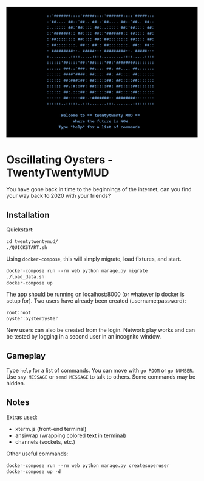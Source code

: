 ![Logo](banner.png)

# Oscillating Oysters - TwentyTwentyMUD

You have gone back in time to the beginnings of the internet, can you find
your way back to 2020 with your friends?

## Installation

Quickstart:
```
cd twentytwentymud/
./QUICKSTART.sh
```
Using `docker-compose`, this will simply migrate, load fixtures, and start. 
```
docker-compose run --rm web python manage.py migrate
./load_data.sh
docker-compose up
```
The app should be running on localhost:8000 (or whatever ip docker is setup for).
Two users have already been created (username:password):
```
root:root
oyster:oysteroyster
```

New users can also be created from the login. Network play works and can be
tested by logging in a second user in an incognito window.

## Gameplay

Type `help` for a list of commands. You can move with `go ROOM` or `go NUMBER`.
Use `say MESSAGE` or `send MESSAGE` to talk to others. Some commands may be
hidden.

## Notes

Extras used:
- xterm.js (front-end terminal)
- ansiwrap (wrapping colored text in terminal)
- channels (sockets, etc.)

Other useful commands:
```
docker-compose run --rm web python manage.py createsuperuser
docker-compose up -d
```
